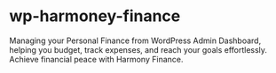# wp-harmoney-finance
Managing your Personal Finance from WordPress Admin Dashboard, helping you budget, track expenses, and reach your goals effortlessly. Achieve financial peace with Harmony Finance.
